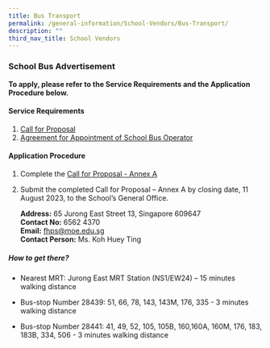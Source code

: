 ```yaml
---
title: Bus Transport
permalink: /general-information/School-Vendors/Bus-Transport/
description: ""
third_nav_title: School Vendors
---
```

### **School Bus Advertisement**
 **To apply, please refer to the Service Requirements and the Application Procedure below.**

#### **Service Requirements**
1. [Call for Proposal](/files/Bus%20Transport/call%20for%20proposals.pdf)
2. [Agreement for Appointment of School Bus Operator](/files/Bus%20Transport/agreement%20for%20appointment%20of%20school%20bus%20operator.pdf)

#### **Application Procedure**

1.  Complete the [Call for Proposal - Annex A](/files/Bus%20Transport/call%20for%20proposal%20-%20annex%20a.pdf)

2.  Submit the completed Call for Proposal – Annex A by closing date, 11 August 2023, to the School’s General Office.

       **Address:** 65 Jurong East Street 13, Singapore 609647<br>
       **Contact No:** 6562 4370<br>
       **Email:** fhps@moe.edu.sg<br>
       **Contact Person:** Ms. Koh Huey Ting

##### **How to get there?**

* Nearest MRT: Jurong East MRT Station (NS1/EW24) – 15 minutes walking distance

*  Bus-stop Number 28439: 51, 66, 78, 143, 143M, 176, 335 - 3 minutes walking distance

* Bus-stop Number 28441: 41, 49, 52, 105, 105B, 160,160A, 160M, 176, 183, 183B, 334, 506 - 3 minutes walking distance